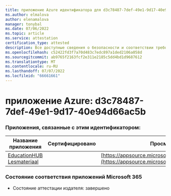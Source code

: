 ```yaml
---
title: приложение Azure идентификатора для d3c78487-7def-49e1-9d17-40e94d66ac5b
ms.author: elmalova
author: elenamalova
manager: tonybal
ms.date: 07/06/2022
ms.topic: article
ms.service: attestation
certification_type: attested
description: Все доступные сведения о безопасности и соответствии требованиям для d3c78487-7def-49e1-9d17-40e94d66ac5b.
ms.openlocfilehash: c52422fd3f7a70d483c7edc897a1ded2106a058d
ms.sourcegitcommit: ab9765f2163fcf2e311e2185c5dd4bd1d9687612
ms.translationtype: MT
ms.contentlocale: ru-RU
ms.lasthandoff: 07/07/2022
ms.locfileid: "66661661"
---
```

# <a name="azure-app-id-d3c78487-7def-49e1-9d17-40e94d66ac5b"></a>приложение Azure: d3c78487-7def-49e1-9d17-40e94d66ac5b


### <a name="apps-associated-with-this-id"></a>Приложения, связанные с этим идентификатором:
| **Название приложения** | **Сертифицировано** | **Просмотр в AppSource** |
|--------------|---------------|-----------------------|
| [EducationHUB Lesmateriaal](../forward/WA200004326.md) |  | [https://appsource.microsoft.com/product/office/WA200004326](https://appsource.microsoft.com/product/office/WA200004326) |

### <a name="microsoft-365-app-compliance-status"></a>Состояние соответствия приложений Microsoft 365
- Состояние аттестации издателя: завершено
